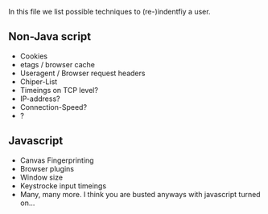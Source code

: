 In this file we list possible techniques to (re-)indentfiy a user.

## Non-Java script
- Cookies
- etags / browser cache
- Useragent / Browser request headers
- Chiper-List
- Timeings on TCP level?
- IP-address?
- Connection-Speed?
- ?

## Javascript
- Canvas Fingerprinting
- Browser plugins
- Window size
- Keystrocke input timeings
- Many, many more. I think you are busted anyways with javascript turned on...
